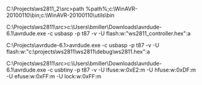 C:\Projects\ws2811_2\src>path %path%;c:\WinAVR-20100110\bin;c:\WinAVR-20100110\utils\bin

C:\Projects\ws2811\src>c:\Users\bmiller\Downloads\avrdude-6.1\avrdude.exe -c usbasp -p t87 -v -U flash:w:"ws2811_controller.hex":a

C:\Projects\avrdude-6.1>avrdude.exe -c usbasp -p t87 -v -U flash:w:"c:\projects\ws2811\ws2811\debug\ws2811.hex":a

C:\Projects\ws2811\src>c:\Users\bmiller\Downloads\avrdude-6.1\avrdude.exe -c usbtiny -p t87 -v -U lfuse:w:0xE2:m -U hfuse:w:0xDF:m -U efuse:w:0xFF:m -U lock:w:0xFF:m

